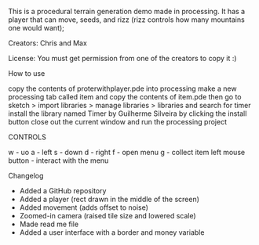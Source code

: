 This is a procedural terrain generation demo made in processing. It has a player that can move, seeds, and rizz (rizz controls how many mountains one would want);

Creators:
Chris and Max

License:
You must get permission from one of the creators to copy it :)

How to use

copy the contents of proterwithplayer.pde into processing
make a new processing tab called item and copy the contents of item.pde
then go to sketch > import libraries > manage libraries > libraries and search for timer
install the library named Timer by Guilherme Silveira by clicking the install button
close out the current window and run the processing project

CONTROLS

w - uo
a - left
s - down
d - right
f - open menu
g - collect item
left mouse button - interact with the menu


Changelog

- Added a GitHub repository
- Added a player (rect drawn in the middle of the screen)
- Added movement (adds offset to noise)
- Zoomed-in camera (raised tile size and lowered scale)
- Made read me file
- Added a user interface with a border and money variable
